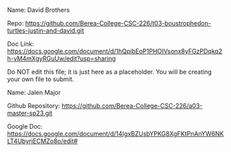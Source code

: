 
Name: David Brothers 

Repo: https://github.com/Berea-College-CSC-226/t03-boustrophedon-turtles-justin-and-david.git

Doc Link: https://docs.google.com/document/d/1hQpibEoP1PHOIVsonx8yFGzPDqkq2h-yM4mXgyRGuUw/edit?usp=sharing

Do NOT edit this file; it is just here as a placeholder.  You will be creating your own file to submit.

Name: Jalen Major

Github Repository: https://github.com/Berea-College-CSC-226/a03-master-sp23.git

Google Doc: https://docs.google.com/document/d/14IgxBZUsbYPKG8XgFKtPnAnYW6NKLT4UbyrjECMZo8o/edit#